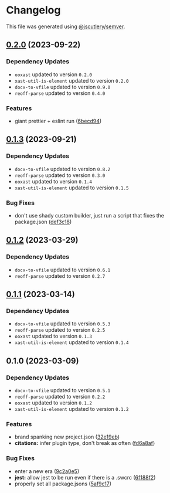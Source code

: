 # Changelog

This file was generated using [@jscutlery/semver](https://github.com/jscutlery/semver).

## [0.2.0](https://github.com/TrialAndErrorOrg/parsers/compare/ooxast-util-citation-plugin-0.1.3...ooxast-util-citation-plugin-0.2.0) (2023-09-22)

### Dependency Updates

* `ooxast` updated to version `0.2.0`
* `xast-util-is-element` updated to version `0.2.0`
* `docx-to-vfile` updated to version `0.9.0`
* `reoff-parse` updated to version `0.4.0`

### Features

* giant prettier + eslint run ([6becd94](https://github.com/TrialAndErrorOrg/parsers/commit/6becd9492006b9a7f7f91b60db440bb31d9140c8))

## [0.1.3](https://github.com/TrialAndErrorOrg/parsers/compare/ooxast-util-citation-plugin-0.1.2...ooxast-util-citation-plugin-0.1.3) (2023-09-21)

### Dependency Updates

- `docx-to-vfile` updated to version `0.8.2`
- `reoff-parse` updated to version `0.3.0`
- `ooxast` updated to version `0.1.4`
- `xast-util-is-element` updated to version `0.1.5`

### Bug Fixes

- don't use shady custom builder, just run a script that fixes the package.json ([def3c18](https://github.com/TrialAndErrorOrg/parsers/commit/def3c1844ae0a0d547de2b0a01689a302b58ab61))

## [0.1.2](https://github.com/TrialAndErrorOrg/parsers/compare/ooxast-util-citation-plugin-0.1.1...ooxast-util-citation-plugin-0.1.2) (2023-03-29)

### Dependency Updates

- `docx-to-vfile` updated to version `0.6.1`
- `reoff-parse` updated to version `0.2.7`

## [0.1.1](https://github.com/TrialAndErrorOrg/parsers/compare/ooxast-util-citation-plugin-0.1.0...ooxast-util-citation-plugin-0.1.1) (2023-03-14)

### Dependency Updates

- `docx-to-vfile` updated to version `0.5.3`
- `reoff-parse` updated to version `0.2.5`
- `ooxast` updated to version `0.1.3`
- `xast-util-is-element` updated to version `0.1.4`

## 0.1.0 (2023-03-09)

### Dependency Updates

- `docx-to-vfile` updated to version `0.5.1`
- `reoff-parse` updated to version `0.2.2`
- `ooxast` updated to version `0.1.2`
- `xast-util-is-element` updated to version `0.1.2`

### Features

- brand spanking new project.json ([32e19eb](https://github.com/TrialAndErrorOrg/parsers/commit/32e19ebf3f71c80336f637297d8f4db274d098bf))
- **citations:** infer plugin type, don't break as often ([fd6a8af](https://github.com/TrialAndErrorOrg/parsers/commit/fd6a8af17f5900025cb2c23f3626113e617ba6bb))

### Bug Fixes

- enter a new era ([9c2a0e5](https://github.com/TrialAndErrorOrg/parsers/commit/9c2a0e505472c43d384f3cc78543ad90877b7c3d))
- **jest:** allow jest to be run even if there is a .swcrc ([6f188f2](https://github.com/TrialAndErrorOrg/parsers/commit/6f188f2a06922ee00d9367b29e666894e48c6c1e))
- properly set all package.jsons ([5af9c17](https://github.com/TrialAndErrorOrg/parsers/commit/5af9c177be9910511844c481ca59cfcc7bd9b0f6))
